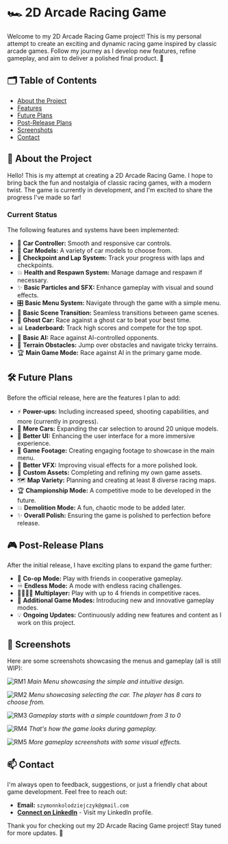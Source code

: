 # 🏎️ 2D Arcade Racing Game

Welcome to my 2D Arcade Racing Game project! This is my personal attempt to create an exciting and dynamic racing game inspired by classic arcade games. Follow my journey as I develop new features, refine gameplay, and aim to deliver a polished final product. 🚀

## 🗂️ Table of Contents

- [About the Project](#about-the-project)
- [Features](#features)
- [Future Plans](#future-plans)
- [Post-Release Plans](#post-release-plans)
- [Screenshots](#screenshots)
- [Contact](#contact)

## 🏁 About the Project

Hello! This is my attempt at creating a 2D Arcade Racing Game. I hope to bring back the fun and nostalgia of classic racing games, with a modern twist. The game is currently in development, and I'm excited to share the progress I've made so far!

### Current Status

The following features and systems have been implemented:

- 🚗 **Car Controller:** Smooth and responsive car controls.
- 🚙 **Car Models:** A variety of car models to choose from.
- 🏁 **Checkpoint and Lap System:** Track your progress with laps and checkpoints.
- 💥 **Health and Respawn System:** Manage damage and respawn if necessary.
- ✨ **Basic Particles and SFX:** Enhance gameplay with visual and sound effects.
- 🎛️ **Basic Menu System:** Navigate through the game with a simple menu.
- 🔄 **Basic Scene Transition:** Seamless transitions between game scenes.
- 👻 **Ghost Car:** Race against a ghost car to beat your best time.
- 📊 **Leaderboard:** Track high scores and compete for the top spot.
- 🤖 **Basic AI:** Race against AI-controlled opponents.
- 🚧 **Terrain Obstacles:** Jump over obstacles and navigate tricky terrains.
- 🏆 **Main Game Mode:** Race against AI in the primary game mode.

## 🛠️ Future Plans

Before the official release, here are the features I plan to add:

- ⚡ **Power-ups:** Including increased speed, shooting capabilities, and more (currently in progress).
- 🚗 **More Cars:** Expanding the car selection to around 20 unique models.
- 🎨 **Better UI:** Enhancing the user interface for a more immersive experience.
- 🎥 **Game Footage:** Creating engaging footage to showcase in the main menu.
- 🌟 **Better VFX:** Improving visual effects for a more polished look.
- 🎨 **Custom Assets:** Completing and refining my own game assets.
- 🗺️ **Map Variety:** Planning and creating at least 8 diverse racing maps.
- 🏆 **Championship Mode:** A competitive mode to be developed in the future.
- 💥 **Demolition Mode:** A fun, chaotic mode to be added later.
- ✨ **Overall Polish:** Ensuring the game is polished to perfection before release.

## 🎮 Post-Release Plans

After the initial release, I have exciting plans to expand the game further:

- 👫 **Co-op Mode:** Play with friends in cooperative gameplay.
- ♾️ **Endless Mode:** A mode with endless racing challenges.
- 👨‍👩‍👧‍👦 **Multiplayer:** Play with up to 4 friends in competitive races.
- 🎲 **Additional Game Modes:** Introducing new and innovative gameplay modes.
- 💡 **Ongoing Updates:** Continuously adding new features and content as I work on this project.

## 📸 Screenshots

Here are some screenshots showcasing the menus and gameplay (all is still WIP):

![RM1](https://github.com/SzymonKolodziejczyk/RacingMadness/assets/54006844/bb8a0c24-ce51-47cb-b45c-84ac8a40df61)
*Main Menu showcasing the simple and intuitive design.*

![RM2](https://github.com/SzymonKolodziejczyk/RacingMadness/assets/54006844/d354a628-b30a-4b4e-9019-ac2e1277183f)
*Menu showcasing selecting the car. The player has 8 cars to choose from.*

![RM3](https://github.com/SzymonKolodziejczyk/RacingMadness/assets/54006844/c48fde40-ca47-4a8a-a5c6-fa8093bb4dbf)
*Gameplay starts with a simple countdown from 3 to 0*

![RM4](https://github.com/SzymonKolodziejczyk/RacingMadness/assets/54006844/62139fb9-cfc9-4228-ba0b-7b36e4641c47)
*That's how the game looks during gameplay.*

![RM5](https://github.com/SzymonKolodziejczyk/RacingMadness/assets/54006844/4fe74a30-c86f-415d-8ff4-011a21140eb8)
*More gameplay screenshots with some visual effects.*

## 📫 Contact

I'm always open to feedback, suggestions, or just a friendly chat about game development. Feel free to reach out:

- **Email:** `szymonnkolodziejczyk@gmail.com`
- **[Connect on LinkedIn](https://www.linkedin.com/in/szymon-ko%C5%82odziejczyk-89bb95190/)** - Visit my LinkedIn profile.

Thank you for checking out my 2D Arcade Racing Game project! Stay tuned for more updates. 🚀
